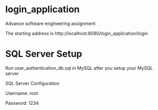 # login_application
Advance software engineering assignment


The starting address is http://localhost:8080/login_application/login

# SQL Server Setup
Run user_authentication_db.sql in MySQL after you setup your MySQL server 


SQL Server Configuration

Username: root

Password: 1234